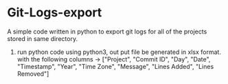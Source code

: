 # Git-Logs-export
A simple code written in python to export git logs for all of the projects stored in same directory.
1. run python code using python3, out put file be generated in xlsx format. with the following columns ->
	["Project", "Commit ID", "Day", "Date", "Timestamp", "Year", "Time Zone", "Message", "Lines Added", "Lines Removed"]
